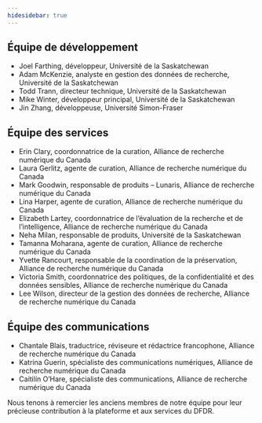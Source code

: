 ```yaml
---
hidesidebar: true
---
```

## Équipe de développement

* Joel Farthing, développeur, Université de la Saskatchewan
* Adam McKenzie, analyste en gestion des données de recherche, Université de la Saskatchewan
* Todd Trann, directeur technique, Université de la Saskatchewan
* Mike Winter, développeur principal, Université de la Saskatchewan
* Jin Zhang, développeuse, Université Simon-Fraser

## Équipe des services

* Erin Clary, coordonnatrice de la curation, Alliance de recherche numérique du Canada
* Laura Gerlitz, agente de curation, Alliance de recherche numérique du Canada
* Mark Goodwin, responsable de produits – Lunaris, Alliance de recherche numérique du Canada
* Lina Harper, agente de curation, Alliance de recherche numérique du Canada
* Elizabeth Lartey, coordonnatrice de l’évaluation de la recherche et de l’intelligence, Alliance de recherche numérique du Canada
* Neha Milan, responsable de produits, Université de la Saskatchewan
* Tamanna Moharana, agente de curation, Alliance de recherche numérique du Canada
* Yvette Rancourt, responsable de la coordination de la préservation, Alliance de recherche numérique du Canada
* Victoria Smith, coordonnatrice des politiques, de la confidentialité et des données sensibles, Alliance de recherche numérique du Canada
* Lee Wilson, directeur de la gestion des données de recherche, Alliance de recherche numérique du Canada

## Équipe des communications

* Chantale Blais, traductrice, réviseure et rédactrice francophone, Alliance de recherche numérique du Canada
* Katrina Guerin, spécialiste des communications numériques, Alliance de recherche numérique du Canada
* Caitilín O’Hare, spécialiste des communications, Alliance de recherche numérique du Canada

Nous tenons à remercier les anciens membres de notre équipe pour leur précieuse contribution à la plateforme et aux services du DFDR.
